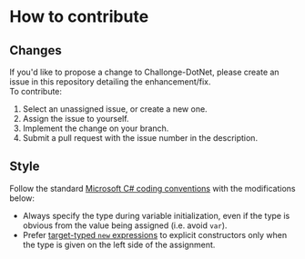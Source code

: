 ﻿# How to contribute

## Changes

If you'd like to propose a change to Challonge-DotNet, please create an issue in this repository detailing the enhancement/fix.  
To contribute:  

1. Select an unassigned issue, or create a new one.
2. Assign the issue to yourself.
3. Implement the change on your branch.
4. Submit a pull request with the issue number in the description.

## Style

Follow the standard [Microsoft C# coding conventions](https://docs.microsoft.com/en-us/dotnet/csharp/fundamentals/coding-style/coding-conventions) with the modifications below:

* Always specify the type during variable initialization, even if the type is obvious from the value being assigned (i.e. avoid `var`).
* Prefer [target-typed `new` expressions](https://docs.microsoft.com/en-us/dotnet/csharp/language-reference/proposals/csharp-9.0/target-typed-new) to explicit constructors only when the type is given on the left side of the assignment.